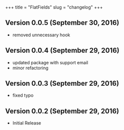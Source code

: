 +++
title = "FlatFields"
slug = "changelog"
+++

## Version 0.0.5 (September 30, 2016)

- removed unnecessary hook


## Version 0.0.4 (September 29, 2016)

- updated package with support email
- minor refactoring


## Version 0.0.3 (September 29, 2016)

- fixed typo


## Version 0.0.2 (September 29, 2016)

- Initial Release
